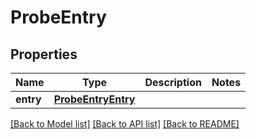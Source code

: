 # ProbeEntry

## Properties
Name | Type | Description | Notes
------------ | ------------- | ------------- | -------------
**entry** | [**ProbeEntryEntry**](ProbeEntryEntry.md) |  | 

[[Back to Model list]](../README.md#documentation-for-models) [[Back to API list]](../README.md#documentation-for-api-endpoints) [[Back to README]](../README.md)

